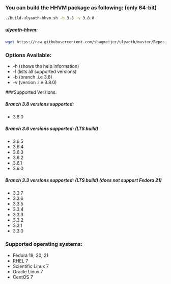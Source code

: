 ### You can build the HHVM package as following: (only 64-bit)

```bash
./build-ulyaoth-hhvm.sh -b 3.8 -v 3.8.0
```
##### ulyaoth-hhvm:
```bash
wget https://raw.githubusercontent.com/sbagmeijer/ulyaoth/master/Repository/ulyaoth-hhvm/build-ulyaoth-hhvm.sh ; chmod +x build-ulyaoth-hhvm.sh ; ./build-ulyaoth-hhvm.sh -b 3.8 -v 3.8.0
```

### Options Available:
* -h (shows the help information)
* -l (lists all supported versions)
* -b (branch .i.e 3.8)
* -v (version .i.e 3.8.0)

###Supported Versions:
##### Branch 3.8 versions supported:
* 3.8.0

##### Branch 3.6 versions supported: (LTS build)
* 3.6.5
* 3.6.4
* 3.6.3
* 3.6.2
* 3.6.1
* 3.6.0

##### Branch 3.3 versions supported: (LTS build) (does not support Fedora 21)
* 3.3.7
* 3.3.6
* 3.3.5
* 3.3.4
* 3.3.3
* 3.3.2
* 3.3.1
* 3.3.0

### Supported operating systems:
* Fedora 19, 20, 21
* RHEL 7
* Scientific Linux 7
* Oracle Linux 7
* CentOS 7